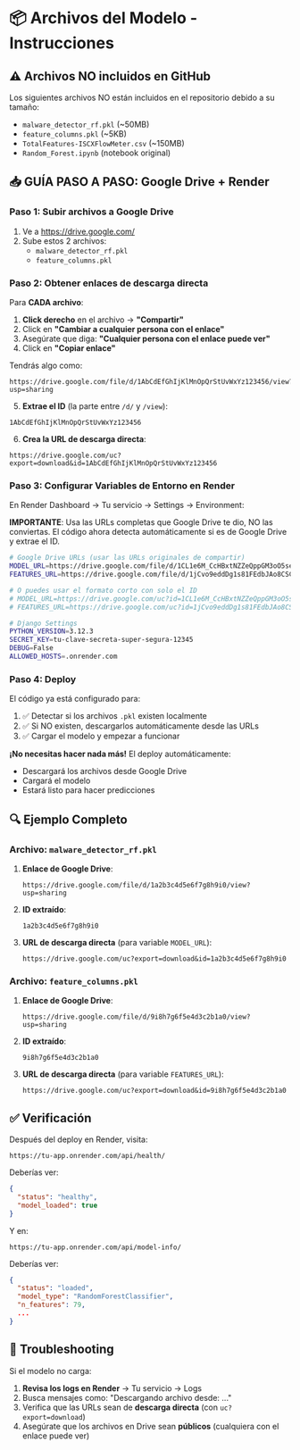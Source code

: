 # 📦 Archivos del Modelo - Instrucciones

## ⚠️ Archivos NO incluidos en GitHub

Los siguientes archivos NO están incluidos en el repositorio debido a su tamaño:

- `malware_detector_rf.pkl` (~50MB)
- `feature_columns.pkl` (~5KB)
- `TotalFeatures-ISCXFlowMeter.csv` (~150MB)
- `Random_Forest.ipynb` (notebook original)

## 📥 GUÍA PASO A PASO: Google Drive + Render

### **Paso 1: Subir archivos a Google Drive**

1. Ve a https://drive.google.com/
2. Sube estos 2 archivos:
   - `malware_detector_rf.pkl`
   - `feature_columns.pkl`

### **Paso 2: Obtener enlaces de descarga directa**

Para **CADA archivo**:

1. **Click derecho** en el archivo → **"Compartir"**
2. Click en **"Cambiar a cualquier persona con el enlace"**
3. Asegúrate que diga: **"Cualquier persona con el enlace puede ver"**
4. Click en **"Copiar enlace"**

Tendrás algo como:
```
https://drive.google.com/file/d/1AbCdEfGhIjKlMnOpQrStUvWxYz123456/view?usp=sharing
```

5. **Extrae el ID** (la parte entre `/d/` y `/view`):
```
1AbCdEfGhIjKlMnOpQrStUvWxYz123456
```

6. **Crea la URL de descarga directa**:
```
https://drive.google.com/uc?export=download&id=1AbCdEfGhIjKlMnOpQrStUvWxYz123456
```

### **Paso 3: Configurar Variables de Entorno en Render**

En Render Dashboard → Tu servicio → Settings → Environment:

**IMPORTANTE**: Usa las URLs completas que Google Drive te dio, NO las conviertas. El código ahora detecta automáticamente si es de Google Drive y extrae el ID.

```bash
# Google Drive URLs (usar las URLs originales de compartir)
MODEL_URL=https://drive.google.com/file/d/1CL1e6M_CcHBxtNZZeQppGM3oO5seQmCZ/view?usp=sharing
FEATURES_URL=https://drive.google.com/file/d/1jCvo9eddDg1s81FEdbJAo8CSCSSoBT0V/view?usp=sharing

# O puedes usar el formato corto con solo el ID
# MODEL_URL=https://drive.google.com/uc?id=1CL1e6M_CcHBxtNZZeQppGM3oO5seQmCZ
# FEATURES_URL=https://drive.google.com/uc?id=1jCvo9eddDg1s81FEdbJAo8CSCSSoBT0V

# Django Settings
PYTHON_VERSION=3.12.3
SECRET_KEY=tu-clave-secreta-super-segura-12345
DEBUG=False
ALLOWED_HOSTS=.onrender.com
```

### **Paso 4: Deploy**

El código ya está configurado para:
1. ✅ Detectar si los archivos `.pkl` existen localmente
2. ✅ Si NO existen, descargarlos automáticamente desde las URLs
3. ✅ Cargar el modelo y empezar a funcionar

**¡No necesitas hacer nada más!** El deploy automáticamente:
- Descargará los archivos desde Google Drive
- Cargará el modelo
- Estará listo para hacer predicciones

## 🔍 **Ejemplo Completo**

### Archivo: `malware_detector_rf.pkl`

1. **Enlace de Google Drive**:
   ```
   https://drive.google.com/file/d/1a2b3c4d5e6f7g8h9i0/view?usp=sharing
   ```

2. **ID extraído**:
   ```
   1a2b3c4d5e6f7g8h9i0
   ```

3. **URL de descarga directa** (para variable `MODEL_URL`):
   ```
   https://drive.google.com/uc?export=download&id=1a2b3c4d5e6f7g8h9i0
   ```

### Archivo: `feature_columns.pkl`

1. **Enlace de Google Drive**:
   ```
   https://drive.google.com/file/d/9i8h7g6f5e4d3c2b1a0/view?usp=sharing
   ```

2. **ID extraído**:
   ```
   9i8h7g6f5e4d3c2b1a0
   ```

3. **URL de descarga directa** (para variable `FEATURES_URL`):
   ```
   https://drive.google.com/uc?export=download&id=9i8h7g6f5e4d3c2b1a0
   ```

## ✅ Verificación

Después del deploy en Render, visita:
```
https://tu-app.onrender.com/api/health/
```

Deberías ver:
```json
{
  "status": "healthy",
  "model_loaded": true
}
```

Y en:
```
https://tu-app.onrender.com/api/model-info/
```

Deberías ver:
```json
{
  "status": "loaded",
  "model_type": "RandomForestClassifier",
  "n_features": 79,
  ...
}
```

## 🚨 Troubleshooting

Si el modelo no carga:

1. **Revisa los logs en Render** → Tu servicio → Logs
2. Busca mensajes como: "Descargando archivo desde: ..."
3. Verifica que las URLs sean de **descarga directa** (con `uc?export=download`)
4. Asegúrate que los archivos en Drive sean **públicos** (cualquiera con el enlace puede ver)

